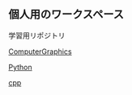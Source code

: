 ## 個人用のワークスペース

学習用リポジトリ

[ComputerGraphics](https://github.com/s1250189-Inoue/test/tree/master/ComputerGraphics)

[Python](https://github.com/s1250189-Inoue/test/tree/master/Python)

[cpp](https://github.com/s1250189-Inoue/test/tree/master/cpp)
